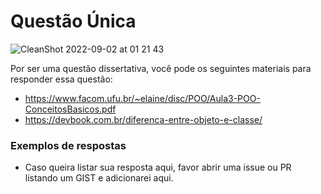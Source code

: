 # Questão Única
![CleanShot 2022-09-02 at 01 21 43](https://user-images.githubusercontent.com/29884217/188058565-0effa585-b12f-45eb-80f2-be00edc4a634.png)

Por ser uma questão dissertativa, você pode os seguintes materiais para responder essa questão:
- https://www.facom.ufu.br/~elaine/disc/POO/Aula3-POO-ConceitosBasicos.pdf
- https://devbook.com.br/diferenca-entre-objeto-e-classe/

### Exemplos de respostas
- Caso queira listar sua resposta aqui, favor abrir uma issue ou PR listando um
GIST e adicionarei aqui.
